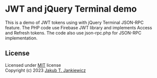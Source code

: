 # JWT and jQuery Terminal demo

This is a demo of JWT tokens using with jQuery Terminal JSON-RPC feature.
The PHP code use Firebase JWT library and implements Access and Refresh tokens.
The code also use json-rpc.php for JSON-RPC implementation.

## License
Licensed under [MIT](http://opensource.org/licenses/MIT) license<br/>
Copyright (c) 2023 [Jakub T. Jankiewicz](https://jcubic.pl/me)
